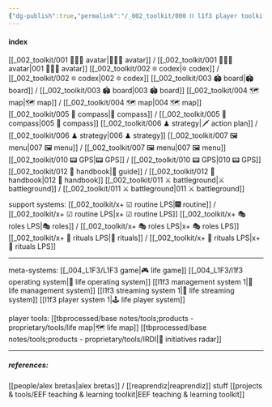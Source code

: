 ```yaml
---
{"dg-publish":true,"permalink":"/_002_toolkit/000 ⛓ l1f3 player toolkit/","tags":["prototype","🌿"],"created":"2022-01-28T09:51:51.329-03:00","updated":"2024-06-20T18:14:40.873-03:00"}
---
```


#### index

[[_002_toolkit/001 👨🏻‍🎤 avatar\|👨🏻‍🎤 avatar]] / [[_002_toolkit/001 👨🏻‍🎤 avatar\|001 👨🏻‍🎤 avatar]]
[[_002_toolkit/002 🔯 codex\|🔯 codex]] / [[_002_toolkit/002 🔯 codex\|002 🔯 codex]]
[[_002_toolkit/003 🏟 board\|🏟 board]] / [[_002_toolkit/003 🏟 board\|003 🏟 board]]
[[_002_toolkit/004 🗺 map\|🗺 map]] / [[_002_toolkit/004 🗺 map\|004 🗺 map]]
[[_002_toolkit/005 🧭 compass\|🧭 compass]] / [[_002_toolkit/005 🧭 compass\|005 🧭 compass]]
[[_002_toolkit/006 ♟ strategy\|🗡 action plan]] / [[_002_toolkit/006 ♟ strategy\|006 ♟ strategy]]
[[_002_toolkit/007 🖼 menu\|007 🖼 menu]] / [[_002_toolkit/007 🖼 menu\|007 🖼 menu]]
[[_002_toolkit/010 📟 GPS\|📟 GPS]] / [[_002_toolkit/010 📟 GPS\|010 📟 GPS]]
[[_002_toolkit/012 📓 handbook\|📓 guide]] / [[_002_toolkit/012 📓 handbook\|012 📓 handbook]]
[[_002_toolkit/011 ⚔ battleground\|⚔ battleground]] / [[_002_toolkit/011 ⚔ battleground\|011 ⚔ battleground]]

support systems:
[[_002_toolkit/x+ ☑ routine LPS\|🎆 routine]] / [[_002_toolkit/x+ ☑ routine LPS\|x+ ☑ routine LPS]]
[[_002_toolkit/x+ 🎭 roles LPS\|🎭 roles]] / [[_002_toolkit/x+ 🎭 roles LPS\|x+ 🎭 roles LPS]]
[[_002_toolkit/x+ 📿 rituals LPS\|📿 rituals]] / [[_002_toolkit/x+ 📿 rituals LPS\|x+ 📿 rituals LPS]]

---

meta-systems:
[[_004_L1F3/L1F3 game\|🎮 life game]]
[[_004_L1F3/l1f3 operating system\|🌌 life operating system]]
[[l1f3 management system 1\|🧠 life management system]]
[[l1f3 streaming system 1\|🎥 life streaming system]]
[[l1f3 player system 1\|🕹 life player system]]

player tools:
[[tbprocessed/base notes/tools;products - proprietary/tools/life map\|🗺 life map]]
[[tbprocessed/base notes/tools;products - proprietary/tools/IRDI\|📡 initiatives radar]]

---
##### references:
[[people/alex bretas\|alex bretas]] / [[reaprendiz\|reaprendiz]] stuff
[[projects & tools/EEF teaching & learning toolkit\|EEF teaching & learning toolkit]]